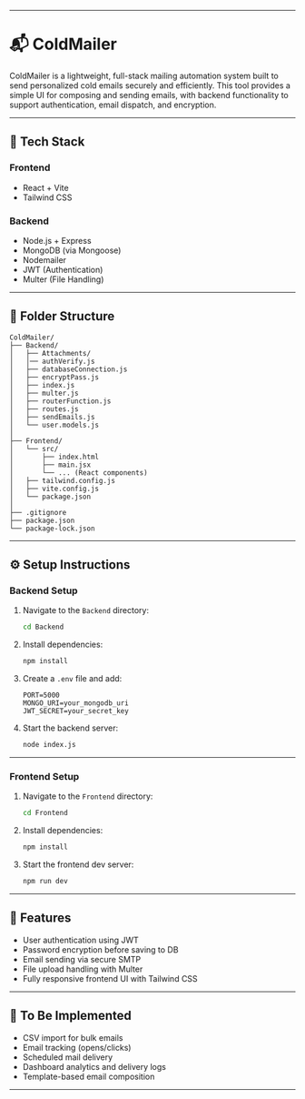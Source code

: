 
---

# 📬 ColdMailer

ColdMailer is a lightweight, full-stack mailing automation system built to send personalized cold emails securely and efficiently. This tool provides a simple UI for composing and sending emails, with backend functionality to support authentication, email dispatch, and encryption.

---

## 🔧 Tech Stack

### Frontend

* React + Vite
* Tailwind CSS

### Backend

* Node.js + Express
* MongoDB (via Mongoose)
* Nodemailer
* JWT (Authentication)
* Multer (File Handling)

---

## 📁 Folder Structure

```
ColdMailer/
├── Backend/
│   ├── Attachments/
│   │── authVerify.js
│   ├── databaseConnection.js
│   ├── encryptPass.js
│   ├── index.js
│   ├── multer.js
│   ├── routerFunction.js
│   ├── routes.js
│   ├── sendEmails.js
│   └── user.models.js
│
├── Frontend/
│   └── src/
│       ├── index.html
│       ├── main.jsx
│       └── ... (React components)
│   ├── tailwind.config.js
│   ├── vite.config.js
│   └── package.json
│
├── .gitignore
├── package.json
└── package-lock.json
```

---

## ⚙️ Setup Instructions

### Backend Setup

1. Navigate to the `Backend` directory:

   ```bash
   cd Backend
   ```

2. Install dependencies:

   ```bash
   npm install
   ```

3. Create a `.env` file and add:

   ```
   PORT=5000
   MONGO_URI=your_mongodb_uri
   JWT_SECRET=your_secret_key
   ```

4. Start the backend server:

   ```bash
   node index.js
   ```

---

### Frontend Setup

1. Navigate to the `Frontend` directory:

   ```bash
   cd Frontend
   ```

2. Install dependencies:

   ```bash
   npm install
   ```

3. Start the frontend dev server:

   ```bash
   npm run dev
   ```

---

## 🔐 Features

* User authentication using JWT
* Password encryption before saving to DB
* Email sending via secure SMTP
* File upload handling with Multer
* Fully responsive frontend UI with Tailwind CSS

---

## 📌 To Be Implemented

* CSV import for bulk emails
* Email tracking (opens/clicks)
* Scheduled mail delivery
* Dashboard analytics and delivery logs
* Template-based email composition


---

